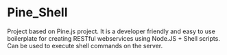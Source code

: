 Pine_Shell
==========

Project based on Pine.js project. It is a developer friendly and easy to use boilerplate for creating RESTful webservices using Node.JS + Shell scripts. Can be used to execute shell commands on the server.
